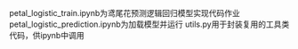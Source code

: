 petal_logistic_train.ipynb为鸢尾花预测逻辑回归模型实现代码作业
petal_logistic_prediction.ipynb为加载模型并运行
utils.py用于封装复用的工具类代码，供ipynb中调用

